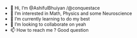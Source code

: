 - 👋 Hi, I’m @AshifulBhuiyan /@conquestace
- 👀 I’m interested in Math, Physics and some Neuroscience
- 🌱 I’m currently learning to do my best
- 💞️ I’m looking to collaborate on yeah
- 📫 How to reach me ? Good question

<!---
AshifulBhuiyan/AshifulBhuiyan is a ✨ special ✨ repository because its `README.md` (this file) appears on your GitHub profile.
You can click the Preview link to take a look at your changes.
--->
